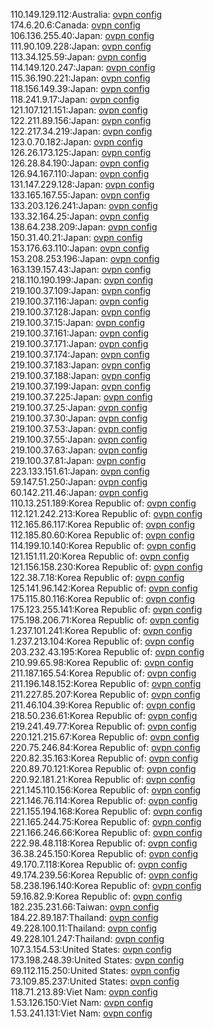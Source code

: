 110.149.129.112:Australia: [ovpn config](vpn/110_149_129_112.ovpn)  
174.6.20.6:Canada: [ovpn config](vpn/174_6_20_6.ovpn)  
106.136.255.40:Japan: [ovpn config](vpn/106_136_255_40.ovpn)  
111.90.109.228:Japan: [ovpn config](vpn/111_90_109_228.ovpn)  
113.34.125.59:Japan: [ovpn config](vpn/113_34_125_59.ovpn)  
114.149.120.247:Japan: [ovpn config](vpn/114_149_120_247.ovpn)  
115.36.190.221:Japan: [ovpn config](vpn/115_36_190_221.ovpn)  
118.156.149.39:Japan: [ovpn config](vpn/118_156_149_39.ovpn)  
118.241.9.17:Japan: [ovpn config](vpn/118_241_9_17.ovpn)  
121.107.121.151:Japan: [ovpn config](vpn/121_107_121_151.ovpn)  
122.211.89.156:Japan: [ovpn config](vpn/122_211_89_156.ovpn)  
122.217.34.219:Japan: [ovpn config](vpn/122_217_34_219.ovpn)  
123.0.70.182:Japan: [ovpn config](vpn/123_0_70_182.ovpn)  
126.26.173.125:Japan: [ovpn config](vpn/126_26_173_125.ovpn)  
126.28.84.190:Japan: [ovpn config](vpn/126_28_84_190.ovpn)  
126.94.167.110:Japan: [ovpn config](vpn/126_94_167_110.ovpn)  
131.147.229.128:Japan: [ovpn config](vpn/131_147_229_128.ovpn)  
133.165.167.55:Japan: [ovpn config](vpn/133_165_167_55.ovpn)  
133.203.126.241:Japan: [ovpn config](vpn/133_203_126_241.ovpn)  
133.32.164.25:Japan: [ovpn config](vpn/133_32_164_25.ovpn)  
138.64.238.209:Japan: [ovpn config](vpn/138_64_238_209.ovpn)  
150.31.40.21:Japan: [ovpn config](vpn/150_31_40_21.ovpn)  
153.176.63.110:Japan: [ovpn config](vpn/153_176_63_110.ovpn)  
153.208.253.196:Japan: [ovpn config](vpn/153_208_253_196.ovpn)  
163.139.157.43:Japan: [ovpn config](vpn/163_139_157_43.ovpn)  
218.110.190.199:Japan: [ovpn config](vpn/218_110_190_199.ovpn)  
219.100.37.109:Japan: [ovpn config](vpn/219_100_37_109.ovpn)  
219.100.37.116:Japan: [ovpn config](vpn/219_100_37_116.ovpn)  
219.100.37.128:Japan: [ovpn config](vpn/219_100_37_128.ovpn)  
219.100.37.15:Japan: [ovpn config](vpn/219_100_37_15.ovpn)  
219.100.37.161:Japan: [ovpn config](vpn/219_100_37_161.ovpn)  
219.100.37.171:Japan: [ovpn config](vpn/219_100_37_171.ovpn)  
219.100.37.174:Japan: [ovpn config](vpn/219_100_37_174.ovpn)  
219.100.37.183:Japan: [ovpn config](vpn/219_100_37_183.ovpn)  
219.100.37.188:Japan: [ovpn config](vpn/219_100_37_188.ovpn)  
219.100.37.199:Japan: [ovpn config](vpn/219_100_37_199.ovpn)  
219.100.37.225:Japan: [ovpn config](vpn/219_100_37_225.ovpn)  
219.100.37.25:Japan: [ovpn config](vpn/219_100_37_25.ovpn)  
219.100.37.30:Japan: [ovpn config](vpn/219_100_37_30.ovpn)  
219.100.37.53:Japan: [ovpn config](vpn/219_100_37_53.ovpn)  
219.100.37.55:Japan: [ovpn config](vpn/219_100_37_55.ovpn)  
219.100.37.63:Japan: [ovpn config](vpn/219_100_37_63.ovpn)  
219.100.37.81:Japan: [ovpn config](vpn/219_100_37_81.ovpn)  
223.133.151.61:Japan: [ovpn config](vpn/223_133_151_61.ovpn)  
59.147.51.250:Japan: [ovpn config](vpn/59_147_51_250.ovpn)  
60.142.211.46:Japan: [ovpn config](vpn/60_142_211_46.ovpn)  
110.13.251.189:Korea Republic of: [ovpn config](vpn/110_13_251_189.ovpn)  
112.121.242.213:Korea Republic of: [ovpn config](vpn/112_121_242_213.ovpn)  
112.165.86.117:Korea Republic of: [ovpn config](vpn/112_165_86_117.ovpn)  
112.185.80.60:Korea Republic of: [ovpn config](vpn/112_185_80_60.ovpn)  
114.199.10.140:Korea Republic of: [ovpn config](vpn/114_199_10_140.ovpn)  
121.151.11.20:Korea Republic of: [ovpn config](vpn/121_151_11_20.ovpn)  
121.156.158.230:Korea Republic of: [ovpn config](vpn/121_156_158_230.ovpn)  
122.38.7.18:Korea Republic of: [ovpn config](vpn/122_38_7_18.ovpn)  
125.141.96.142:Korea Republic of: [ovpn config](vpn/125_141_96_142.ovpn)  
175.115.80.116:Korea Republic of: [ovpn config](vpn/175_115_80_116.ovpn)  
175.123.255.141:Korea Republic of: [ovpn config](vpn/175_123_255_141.ovpn)  
175.198.206.71:Korea Republic of: [ovpn config](vpn/175_198_206_71.ovpn)  
1.237.101.241:Korea Republic of: [ovpn config](vpn/1_237_101_241.ovpn)  
1.237.213.104:Korea Republic of: [ovpn config](vpn/1_237_213_104.ovpn)  
203.232.43.195:Korea Republic of: [ovpn config](vpn/203_232_43_195.ovpn)  
210.99.65.98:Korea Republic of: [ovpn config](vpn/210_99_65_98.ovpn)  
211.187.165.54:Korea Republic of: [ovpn config](vpn/211_187_165_54.ovpn)  
211.196.148.152:Korea Republic of: [ovpn config](vpn/211_196_148_152.ovpn)  
211.227.85.207:Korea Republic of: [ovpn config](vpn/211_227_85_207.ovpn)  
211.46.104.39:Korea Republic of: [ovpn config](vpn/211_46_104_39.ovpn)  
218.50.236.61:Korea Republic of: [ovpn config](vpn/218_50_236_61.ovpn)  
219.241.49.77:Korea Republic of: [ovpn config](vpn/219_241_49_77.ovpn)  
220.121.215.67:Korea Republic of: [ovpn config](vpn/220_121_215_67.ovpn)  
220.75.246.84:Korea Republic of: [ovpn config](vpn/220_75_246_84.ovpn)  
220.82.35.163:Korea Republic of: [ovpn config](vpn/220_82_35_163.ovpn)  
220.89.70.121:Korea Republic of: [ovpn config](vpn/220_89_70_121.ovpn)  
220.92.181.21:Korea Republic of: [ovpn config](vpn/220_92_181_21.ovpn)  
221.145.110.156:Korea Republic of: [ovpn config](vpn/221_145_110_156.ovpn)  
221.146.76.114:Korea Republic of: [ovpn config](vpn/221_146_76_114.ovpn)  
221.155.194.168:Korea Republic of: [ovpn config](vpn/221_155_194_168.ovpn)  
221.165.244.75:Korea Republic of: [ovpn config](vpn/221_165_244_75.ovpn)  
221.166.246.66:Korea Republic of: [ovpn config](vpn/221_166_246_66.ovpn)  
222.98.48.118:Korea Republic of: [ovpn config](vpn/222_98_48_118.ovpn)  
36.38.245.150:Korea Republic of: [ovpn config](vpn/36_38_245_150.ovpn)  
49.170.7.118:Korea Republic of: [ovpn config](vpn/49_170_7_118.ovpn)  
49.174.239.56:Korea Republic of: [ovpn config](vpn/49_174_239_56.ovpn)  
58.238.196.140:Korea Republic of: [ovpn config](vpn/58_238_196_140.ovpn)  
59.16.82.9:Korea Republic of: [ovpn config](vpn/59_16_82_9.ovpn)  
182.235.231.66:Taiwan: [ovpn config](vpn/182_235_231_66.ovpn)  
184.22.89.187:Thailand: [ovpn config](vpn/184_22_89_187.ovpn)  
49.228.100.11:Thailand: [ovpn config](vpn/49_228_100_11.ovpn)  
49.228.101.247:Thailand: [ovpn config](vpn/49_228_101_247.ovpn)  
107.3.154.53:United States: [ovpn config](vpn/107_3_154_53.ovpn)  
173.198.248.39:United States: [ovpn config](vpn/173_198_248_39.ovpn)  
69.112.115.250:United States: [ovpn config](vpn/69_112_115_250.ovpn)  
73.109.85.237:United States: [ovpn config](vpn/73_109_85_237.ovpn)  
118.71.213.89:Viet Nam: [ovpn config](vpn/118_71_213_89.ovpn)  
1.53.126.150:Viet Nam: [ovpn config](vpn/1_53_126_150.ovpn)  
1.53.241.131:Viet Nam: [ovpn config](vpn/1_53_241_131.ovpn)  
